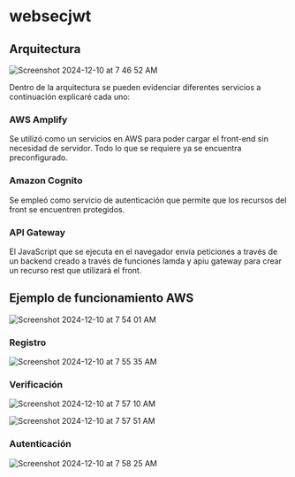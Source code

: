 # websecjwt

## Arquitectura

![Screenshot 2024-12-10 at 7 46 52 AM](https://github.com/user-attachments/assets/6d8b906a-20ad-4315-b6ef-d6189f738dc9)

Dentro de la arquitectura se pueden evidenciar diferentes servicios a continuación explicaré cada uno:

### AWS Amplify
Se utilizó como un servicios en AWS para poder cargar el front-end sin necesidad de servidor. Todo lo que se requiere ya se encuentra preconfigurado.

### Amazon Cognito
Se empleó como servicio de autenticación que permite que los recursos del front se encuentren protegidos.

### API Gateway 

El JavaScript que se ejecuta en el navegador envía peticiones a través de un backend creado a través de funciones lamda y apiu gateway para crear un recurso rest que utilizará el front. 

## Ejemplo de funcionamiento AWS

![Screenshot 2024-12-10 at 7 54 01 AM](https://github.com/user-attachments/assets/57653502-cc07-485c-8584-e8addc5ac10d)

### Registro
![Screenshot 2024-12-10 at 7 55 35 AM](https://github.com/user-attachments/assets/c83030ed-3a99-4d9c-bf82-598d9b2e11d3)


### Verificación

![Screenshot 2024-12-10 at 7 57 10 AM](https://github.com/user-attachments/assets/de3f3f92-3fd5-4b65-b2f8-5c7e23c759e3)

![Screenshot 2024-12-10 at 7 57 51 AM](https://github.com/user-attachments/assets/5f85d440-fbce-4be6-bcfe-82de894684de)


### Autenticación
![Screenshot 2024-12-10 at 7 58 25 AM](https://github.com/user-attachments/assets/6385cc30-303e-4ce3-a849-80c158466106)
